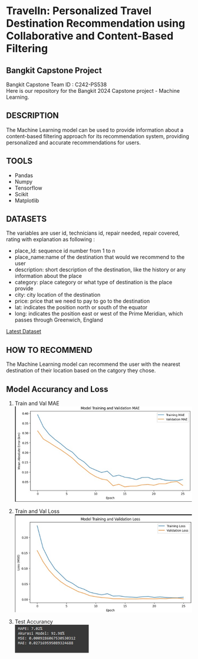# TravelIn: Personalized Travel Destination Recommendation using Collaborative and Content-Based Filtering
## Bangkit Capstone Project

Bangkit Capstone Team ID : C242-PS538	 <br>
Here is our repository for the Bangkit 2024 Capstone project - Machine Learning.

## DESCRIPTION
The Machine Learning model can be used to provide information about a content-based filtering approach for its recommendation system, providing personalized and accurate recommendations for users.

## TOOLS

- Pandas
- Numpy
- Tensorflow
- Scikit
- Matplotlib

## DATASETS 
The variables are user id, technicians id, repair needed, repair covered, rating with explanation as following : 

- place_Id: sequence id number from 1 to n
- place_name:name of the destination that would we recommend to the user
- description: short description of the destination, like the history or any information about the place
- category: place category or what type of destination is the place provide
- city: city location of the destination
- price: price that we need to pay to go to the destination
- lat: indicates the position north or south of the equator
- long: indicates the position east or west of the Prime Meridian, which passes through Greenwich, England


[Latest Dataset](https://github.com/Capstone-Bangkit-C242-PS538/TravelIn-Bangkit/blob/Machine_Learning/Dataset/tourid.csv)

## HOW TO RECOMMEND
The Machine Learning model can recommend the user with the nearest destination of their location based on the catgory they chose. 

## Model Accurancy and Loss
1. Train and Val MAE <br>
![TravelinApp](https://github.com/Capstone-Bangkit-C242-PS538/TravelIn-Bangkit/blob/Machine_Learning/Assets/mae.jpg)<br>

2. Train and Val Loss <br>
![TravelinApp](https://github.com/Capstone-Bangkit-C242-PS538/TravelIn-Bangkit/blob/Machine_Learning/Assets/train.jpg)<br>

1. Test Accurancy <br>
![TravelinApp](https://github.com/Capstone-Bangkit-C242-PS538/TravelIn-Bangkit/blob/Machine_Learning/Assets/accurancy.jpg)<br>


